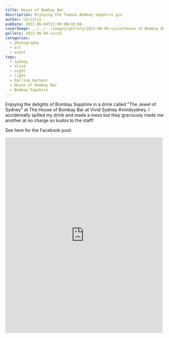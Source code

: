 ```yaml
---
title: House of Bombay Bar
description: Enjoying the famous Bombay Sapphire gin
author: christie
pubDate: 2022-06-04T21:00:00+10:00
coverImage: ../../../images/gallery/2022-06-04-vivid/House of Bombay Bar (3).jpeg
gallery: 2022-06-04-vivid
categories:
  - photography
  - art
  - event
tags:
  - Sydney
  - Vivid
  - night
  - light
  - Darling Harbour
  - House of Bombay Bar
  - Bombay Sapphire
---
```


Enjoying the delights of Bombay Sapphire in a drink called "The Jewel of Sydney" at The House of Bombay Bar at Vivid Sydney #vividsydney. I accidentally spilled my drink and made a mess but they graciously made me another at no charge so kudos to the staff!

See here for the Facebook post:

<iframe src="https://www.facebook.com/plugins/post.php?href=https%3A%2F%2Fwww.facebook.com%2Fchris1.tham%2Fposts%2Fpfbid0gUwVPivFsuUaRsGncBuQrQf9Ksfuy1Kjfgye8gLtwJSJq7vqYFrTNRPgS6f2fHoRl&show_text=true&width=500" width="500" height="620" style="border:none;overflow:hidden" scrolling="no" frameborder="0" allowfullscreen="true" allow="autoplay; clipboard-write; encrypted-media; picture-in-picture; web-share"></iframe>
